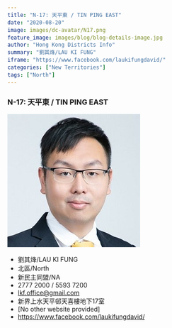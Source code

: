 ```yaml
---
title: "N-17: 天平東 / TIN PING EAST"
date: "2020-08-20"
image: images/dc-avatar/N17.png
feature_image: images/blog/blog-details-image.jpg
author: "Hong Kong Districts Info"
summary: "劉其烽/LAU KI FUNG"
iframe: "https://www.facebook.com/laukifungdavid/"
categories: ["New Territories"]
tags: ["North"]
---
```


### N-17: 天平東 / TIN PING EAST  
![](/images/dc-avatar/N17.png)  

 - 劉其烽/LAU KI FUNG  
 - 北區/North  
 - 新民主同盟/NA  
 - 2777 2000 / 5593 7200  
 - lkf.office@gmail.com  
 - 新界上水天平邨天喜樓地下17室  
 - [No other website provided]  
 - https://www.facebook.com/laukifungdavid/
